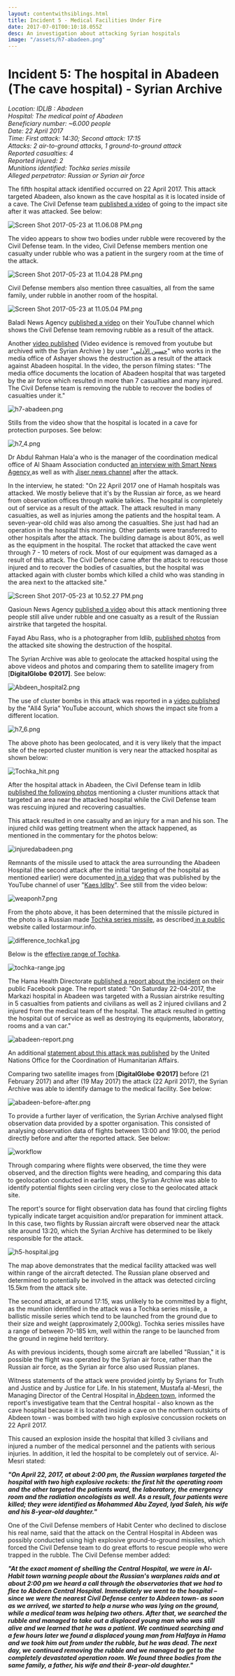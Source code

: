 ```yaml
---
layout: contentwithsiblings.html
title: Incident 5 - Medical Facilities Under Fire
date: 2017-07-01T00:10:18.055Z
desc: An investigation about attacking Syrian hospitals
image: "/assets/h7-abadeen.png"
---
```


# Incident 5: The hospital in Abadeen (The cave hospital) - Syrian Archive

_Location: IDLIB : Abadeen  
Hospital: The medical point of Abadeen  
Beneficiary number: ~6.000 people  
Date: 22 April 2017  
Time: First attack: 14:30; Second attack: 17:15  
Attacks: 2 air-to-ground attacks, 1 ground-to-ground attack  
Reported casualties: 4  
Reported injured: 2  
Munitions identified: Tochka series missile  
Alleged perpetrator: Russian or Syrian air force_

The fifth hospital attack identified occurred on 22 April 2017. This attack targeted Abadeen, also known as the cave hospital as it is located inside of a cave. The Civil Defense team [published a video][1] of going to the impact site after it was attacked. See below:

![Screen Shot 2017-05-23 at 11.06.08 PM.png][2]  

The video appears to show two bodies under rubble were recovered by the Civil Defense team. In the video, Civil Defense members mention one casualty under rubble who was a patient in the surgery room at the time of the attack.

![Screen Shot 2017-05-23 at 11.04.28 PM.png][3]  

Civil Defense members also mention three casualties, all from the same family, under rubble in another room of the hospital.

![Screen Shot 2017-05-23 at 11.05.04 PM.png][4]  

Baladi News Agency [published a video][5] on their YouTube channel which shows the Civil Defense team removing rubble as a result of the attack.

Another [video published][6] (Video evidence is removed from youtube but archived with the Syrian Archive ) by user "[حسين الأدلبي][7]" who works in the media office of Ashayer shows the destruction as a result of the attack against Abadeen hospital. In the video, the person filming states: "The media office documents the location of Abadeen hospital that was targeted by the air force which resulted in more than 7 casualties and many injured. The Civil Defense team is removing the rubble to recover the bodies of casualties under it."

![h7-abadeen.png][8]  

Stills from the video show that the hospital is located in a cave for protection purposes. See below:

![h7_4.png][9]  

Dr Abdul Rahman Hala'a who is the manager of the coordination medical office of Al Shaam Association conducted [an interview with Smart News Agency ][10] as well as with [Jiser news channel][11] after the attack.

In the interview, he stated: "On 22 April 2017 one of Hamah hospitals was attacked. We mostly believe that it's by the Russian air force, as we heard from observation offices through walkie talkies. The hospital is completely out of service as a result of the attack. The attack resulted in many casualties, as well as injuries among the patients and the hospital team. A seven-year-old child was also among the casualties. She just had had an operation in the hospital this morning. Other patients were transferred to other hospitals after the attack. The building damage is about 80%, as well as the equipment in the hospital. The rocket that attacked the cave went through 7 - 10 meters of rock. Most of our equipment was damaged as a result of this attack. The Civil Defence came after the attack to rescue those injured and to recover the bodies of casualties, but the hospital was attacked again with cluster bombs which killed a child who was standing in the area next to the attacked site."

![Screen Shot 2017-05-23 at 10.52.27 PM.png][12]  

Qasioun News Agency [published a video][13] about this attack mentioning three people still alive under rubble and one casualty as a result of the Russian airstrike that targeted the hospital.

Fayad Abu Rass, who is a photographer from Idlib, [published photos][14] from the attacked site showing the destruction of the hospital.

The Syrian Archive was able to geolocate the attacked hospital using the above videos and photos and comparing them to satellite imagery from [**DigitalGlobe ©2017]**. See below:

![Abdeen_hospital2.png][15]  

The use of cluster bombs in this attack was reported in a [video published ][16]by the "All4 Syria" YouTube account, which shows the impact site from a different location.

![h7_6.png][17]  

The above photo has been geolocated, and it is very likely that the impact site of the reported cluster munition is very near the attacked hospital as shown below:

![Tochka_hit.png][18]  

After the hospital attack in Abadeen, the Civil Defense team in Idlib[ published the following photos][19] mentioning a cluster munitions attack that targeted an area near the attacked hospital while the Civil Defense team was rescuing injured and recovering casualties.

This attack resulted in one casualty and an injury for a man and his son. The injured child was getting treatment when the attack happened, as mentioned in the commentary for the photos below:   

![injuredabadeen.png][20]  

Remnants of the missile used to attack the area surrounding the Abadeen Hospital (the second attack after the initial targeting of the hospital as mentioned earlier) were documented[ in a video][21] that was published by the YouTube channel of user "[Kaes Idlby][22]". See still from the video below:  

![weaponh7.png][23]  

From the photo above, it has been determined that the missile pictured in the photo is a Russian made [Tochka series missile][24], as described[ in a public ][25]website called lostarmour.info.   

![difference_tochka1.jpg][26]  

Below is the [effective range of Tochka][24].

![tochka-range.jpg][27]  

The Hama Health Directorate [published a report about the incident][28] on their public Facebook page. The report stated: "On Saturday 22-04-2017, the Markazi hospital in Abadeen was targeted with a Russian airstrike resulting in 5 casualties from patients and civilians as well as 2 injured civilians and 2 injured from the medical team of the hospital. The attack resulted in getting the hospital out of service as well as destroying its equipments, laboratory, rooms and a van car."

![abadeen-report.png][29]  

An additional [statement about this attack was published][30] by the United Nations Office for the Coordination of Humanitarian Affairs.

Comparing two satellite images from [**DigitalGlobe ©2017]** before (21 February 2017) and after (19 May 2017) the attack (22 April 2017), the Syrian Archive was able to identify damage to the medical facility. See below:

![abadeen-before-after.png][31]  

To provide a further layer of verification, the Syrian Archive analysed flight observation data provided by a spotter organisation. This consisted of analysing observation data of flights between 13:00 and 19:00, the period directly before and after the reported attack. See below:

![workflow][32]

Through comparing where flights were observed, the time they were observed, and the direction flights were heading, and comparing this data to geolocation conducted in earlier steps, the Syrian Archive was able to identify potential flights seen circling very close to the geolocated attack site.

The report's source for flight observation data has found that circling flights typically indicate target acquisition and/or preparation for imminent attack. In this case, two flights by Russian aircraft were observed near the attack site around 13:20, which the Syrian Archive has determined to be likely responsible for the attack.

![h5-hospital.jpg][33]  

The map above demonstrates that the medical facility attacked was well within range of the aircraft detected. The Russian plane observed and determined to potentially be involved in the attack was detected circling 15.5km from the attack site.

The second attack, at around 17:15, was unlikely to be committed by a flight, as the munition identified in the attack was a Tochka series missile, a ballistic missile series which tend to be launched from the ground due to their size and weight (approximately 2,000kg). Tochka series missiles have a range of between 70-185 km, well within the range to be launched from the ground in regime held territory.

As with previous incidents, though some aircraft are labelled "Russian," it is possible the flight was operated by the Syrian air force, rather than the Russian air force, as the Syrian air force also used Russian planes.

Witness statements of the attack were provided jointly by Syrians for Truth and Justice and by Justice for Life. In his statement, Mustafa al-Mesri, the Managing Director of the Central Hospital in[ Abdeen town][34], informed the report's investigative team that the Central hospital - also known as the cave hospital because it is located inside a cave on the northern outskirts of Abdeen town - was bombed with two high explosive concussion rockets on 22 April 2017.

This caused an explosion inside the hospital that killed 3 civilians and injured a number of the medical personnel and the patients with serious injuries. In addition, it led the hospital to be completely out of service. Al-Mesri stated:

**_"On April 22, 2017, at about 2:00 pm, the Russian warplanes targeted the hospital with two high explosive rockets: the first hit the operating room and the other targeted the patients ward, the laboratory, the emergency room and the radiation oncologists as well. As a result, four patients were killed; they were identified as Mohammed Abu Zayed, Iyad Saleh, his wife and his 8-year-old daughter."_**

One of the Civil Defense members of Habit Center who declined to disclose his real name, said that the attack on the Central Hospital in Abdeen was possibly conducted using high explosive ground-to-ground missiles, which forced the Civil Defense team to do great efforts to rescue people who were trapped in the rubble. The Civil Defense member added:

**_"At the exact moment of shelling the Central Hospital, we were in Al-Habit town warning people about the Russian's warplanes raids and at about 2:00 pm we heard a call through the observatories that we had to flee to Abdeen Central Hospital. Immediately we went to the hospital – since we were the nearest Civil Defense center to Abdeen town- as soon as we arrived, we started to help a nurse who was lying on the ground, while a medical team was helping two others. After that, we searched the rubble and managed to take out a displaced young man who was still alive and we learned that he was a patient. We continued searching and a few hours later we found a displaced young man from Halfaya in Hama and we took him out from under the rubble, but he was dead. The next day, we continued removing the rubble and we managed to get to the completely devastated operation room. We found three bodies from the same family, a father, his wife and their 8-year-old daughter."_**

[1]: https://www.youtube.com/watch?v=Os8GoeOklv8
[2]: /assets/Screen_Shot_2017-05-23_at_11.06.08_PM.png
[3]: /assets/Screen_Shot_2017-05-23_at_11.04.28_PM.png
[4]: /assets/Screen_Shot_2017-05-23_at_11.05.04_PM.png
[5]: https://www.youtube.com/watch?v=PWHQogaz3lQ
[6]: https://www.youtube.com/watch?v=i6ZN2gtzhJY
[7]: https://www.youtube.com/channel/UC2Wk09BgfP3gwBdmxnDvwPw
[8]: /assets/h7-abadeen.png
[9]: /assets/h7_4.png
[10]: https://www.youtube.com/watch?v=kxMCDFdZmRQ
[11]: https://www.youtube.com/watch?v=_EfbruA2Njo
[12]: /assets/Screen_Shot_2017-05-23_at_10.52.27_PM.png
[13]: https://www.youtube.com/watch?v=JPcakuncvTk
[14]: https://www.facebook.com/fead.aboras/posts/1889319601289317
[15]: /assets/Abdeen_hospital2.png
[16]: https://www.youtube.com/watch?v=QyAiYhzDflk
[17]: /assets/h7_6.png
[18]: /assets/Tochka_hit.png
[19]: https://www.facebook.com/SyrianCivilDefenceIdlibWhiteHelmets/posts/1280770175355369
[20]: /assets/injuredabadeen.png
[21]: https://www.youtube.com/watch?v=aRet4s_ZiGQ
[22]: https://www.youtube.com/channel/UCy_Fbrq7EuUfwG3YRfyekEg
[23]: /assets/weaponh7.png
[24]: https://de.wikipedia.org/wiki/SS-21_Scarab
[25]: http://lostarmour.info/articles/tochki-nad-u/
[26]: /assets/difference_tochka1.jpg
[27]: /assets/tochka-range.jpg
[28]: https://www.facebook.com/Idleb.Health.Directorate/photos/a.648305141939511.1073741828.648124961957529/981613398608682/?type=3&theater
[29]: /assets/abadeen-report.png
[30]: http://reliefweb.int/sites/reliefweb.int/files/resources/Attacks%20on%20hospitals%20Press%20Statement%20EN_Clean.pdf
[31]: /assets/abadeen-before-after.png
[32]: /assets/22_april_2017-3_with_arrows.width-800.png
[33]: /assets/h5-hospital.jpg
[34]: https://www.google.com.tr/maps/place/%D8%B9%D8%A7%D8%A8%D8%AF%D9%8A%D9%86%D8%8C+Syria%E2%80%AD/@35.4677825,36.5291547,2480m/data=!3m2!1e3!4b1!4m5!3m4!1s0x152460d91c48feb1:0x29d096efd4f03865!8m2!3d35.4680617!4d36.5364751?hl=en
